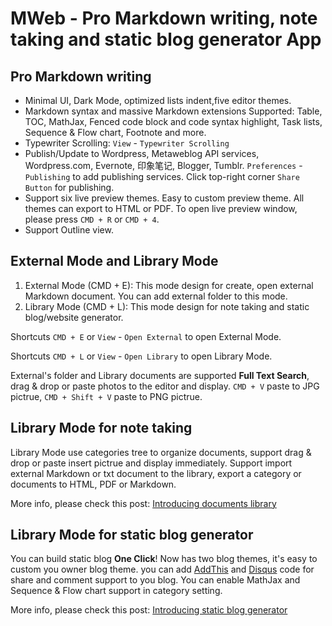 # MWeb - Pro Markdown writing, note taking and static blog generator App

## Pro Markdown writing

* Minimal UI, Dark Mode, optimized lists indent,five editor themes. 
* Markdown syntax and massive Markdown extensions Supported: Table, TOC, MathJax, Fenced code block and code syntax highlight, Task lists, Sequence & Flow chart, Footnote and more.
* Typewriter Scrolling: `View` - `Typewriter Scrolling`
* Publish/Update to Wordpress, Metaweblog API services, Wordpress.com, Evernote, 印象笔记, Blogger,  Tumblr. `Preferences` -   `Publishing` to add publishing services. Click top-right corner `Share Button` for publishing.
* Support six live preview themes. Easy to custom preview theme. All themes can export to HTML or PDF. To open live preview window, please press `CMD + R` or `CMD + 4`. 
* Support Outline view.

## External Mode and Library Mode

1. External Mode (CMD + E): This mode design for create, open external Markdown document. You can add external folder to this mode.
2. Library Mode (CMD + L): This mode design for note taking and static blog/website generator. 

Shortcuts `CMD + E` or `View` - `Open External` to open External Mode.

Shortcuts `CMD + L` or `View` - `Open Library` to open Library Mode.

External's folder and Library documents are supported **Full Text Search**, drag &amp; drop or paste photos to the editor and display. `CMD + V` paste to JPG pictrue, `CMD + Shift + V` paste to PNG pictrue.


## Library Mode for note taking

Library Mode use categories tree to organize documents, support drag &amp; drop or paste insert pictrue and display immediately. Support import external Markdown or txt document to the library, export a category or documents to HTML, PDF or Markdown.

More info, please check this post: [Introducing documents library](http://www.mweb.im/mweb-document-library.html)


## Library Mode for static blog generator

You can build static blog **One Click**! Now has two blog themes, it's easy to custom you owner blog theme. you can add [AddThis](http://www.addthis.com/) and [Disqus](http://www.disqus.com) code for share and comment support to you blog. You can enable MathJax and Sequence & Flow chart support in category setting.

More info, please check this post: [Introducing static blog generator](http://www.mweb.im/mweb-static-blog-generator.html)

